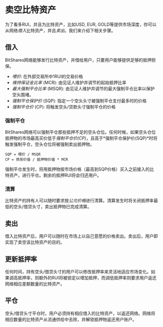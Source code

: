 # 卖空比特资产

为了看多RUI，并且为比特资产，比如USD, EUR, GOLD等提供市场深度，你可以从网络*借入*比特资产，并且*卖出*。我们来介绍下相关步骤。

## 借入

BitShares网络能够发行比特资产，并借给用户，只要用户能够提供足够的抵押担保。

 * *喂价*: 在外部交易所中1RUI的交易价格
 * *维持保证金比率* (MCR): 由见证人维护并调节的起始抵押比率
 * *最大强制平仓比率* (MSQR): 由见证人维护并调节的最大强制平仓比率以保护空头围堵。
 * *强制平仓保护价* (SQP): 指定一个空头头寸被强制平仓支付最多时的价格
 * *强制平仓价* (CP): 将触发空头/贷款头寸强制平仓的价格

### 强制平仓

BitShares网络可以强制平仓那些抵押不足的空头仓位。任何时候，如果空头仓位抵押物的市场最高买价低于*强制平仓价(CP)*，且高于*强制平仓保护价(SQP)*时将触发强制平仓，空头仓位将被强制卖出抵押物。

    SQP = 喂价 / MSQR
    CP = 债务价值 / 抵押物价值 * MCR

强制平仓发生时，将用抵押物按市场价格（最高到SQP价格）买入之前接入的比特资产，进行平仓。剩余的抵押RUI将会归还用户。

### 清算

比特资产的持有人可以随时要求按*公允价格*进行清算。清算发生时将关闭抵押率最低的空头/借贷头寸，卖出抵押物已完成清算。

## 卖出

借入比特资产后，用户可以随时在市场上以自己意愿的价格卖出。卖出后，用户即实现了卖空该比特资产的目的。

## 更新抵押率

任何时间，持有空头/借贷头寸的用户可以修改抵押率来灵活地适应市场变化。如果调高抵押率，则额外的RUI将被锁定以增加抵押，而调低抵押率则要求用户返还网络相应差额数量的比特资产。

## 平仓

空头/借贷头寸平仓时，用户必须持有相应借入的比特资产，以返还网络。网络将相应数量的比特资产从流通供给中去除，并解锁抵押物返还用户账户。